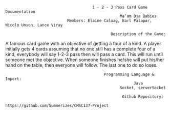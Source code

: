                                           1 - 2 - 3 Pass Card Game Documentation
                                                      Ma’am Dja Babies
                               Members: Elaine Caluag, Earl Palapar, Nicolo Unson, Lance Viray
                               
                                                  Description of the Game:
A famous card game with an objective of getting a four of a kind. A player initially gets 4 cards assuming that no one still has a complete four of a kind, everybody will say 1-2-3 pass then will pass a card. This will run until someone met the objective. When someone finishes he/she will put his/her hand on the table, then everyone will follow. The last one to do so loses. 

                                               Programming Language & Import:
                                                            Java
                                                      Socket, serverSocket

                                                       Github Repository:
                                         https://github.com/Summerizes/CMSC137-Project

